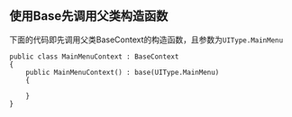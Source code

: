 ## 使用Base先调用父类构造函数
下面的代码即先调用父类BaseContext的构造函数，且参数为`UIType.MainMenu`

    public class MainMenuContext : BaseContext
    {
        public MainMenuContext() : base(UIType.MainMenu)
        {

        }
    }